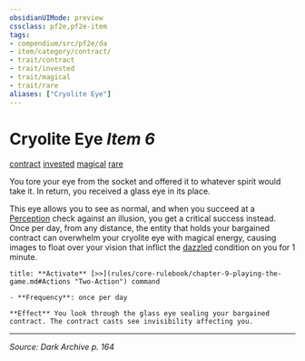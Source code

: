 ```yaml
---
obsidianUIMode: preview
cssclass: pf2e,pf2e-item
tags:
- compendium/src/pf2e/da
- item/category/contract/
- trait/contract
- trait/invested
- trait/magical
- trait/rare
aliases: ["Cryolite Eye"]
---
```

# Cryolite Eye *Item 6*  
[contract](contract-lol.md "Contract Item Trait")  [invested](invested.md "Invested Item Trait")  [magical](magical.md "Magical Item Trait")  [rare](rare.md "Rare Rarity Trait")  


You tore your eye from the socket and offered it to whatever spirit would take it. In return, you received a glass eye in its place.

This eye allows you to see as normal, and when you succeed at a [Perception](skills.md#Perception) check against an illusion, you get a critical success instead. Once per day, from any distance, the entity that holds your bargained contract can overwhelm your cryolite eye with magical energy, causing images to float over your vision that inflict the [dazzled](conditions.md#Dazzled) condition on you for 1 minute.

```ad-embed-ability
title: **Activate** [>>](rules/core-rulebook/chapter-9-playing-the-game.md#Actions "Two-Action") command

- **Frequency**: once per day

**Effect** You look through the glass eye sealing your bargained contract. The contract casts see invisibility affecting you.
```


---
*Source: Dark Archive p. 164*